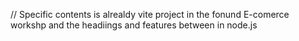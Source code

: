 // Specific contents is alrealdy vite project  in the fonund E-comerce workshp and  the headiings and features between in node.js 
